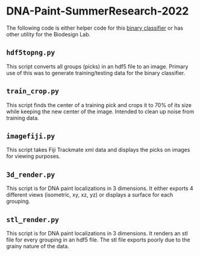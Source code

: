# DNA-Paint-SummerResearch-2022
The following code is either helper code for this [binary classifier](https://colab.research.google.com/drive/1elS4sCJqXg2ybNFYJ3sbeeM9x0Wj5w4v?usp=sharing) or has other utility for the Biodesign Lab.

## `hdf5topng.py`
This script converts all groups (picks) in an hdf5 file to an image. Primary use of this was to generate training/testing data for the binary classifier.

## `train_crop.py`
This script finds the center of a training pick and crops it to 70% of its size while keeping the new center of the image. Intended to clean up noise from training data.

## `imagefiji.py`
This script takes Fiji Trackmate xml data and displays the picks on images for viewing purposes.

## `3d_render.py`
This script is for DNA paint localizations in 3 dimensions. It either exports 4 different views (isometric, xy, xz, yz) or displays a surface for each grouping.

## `stl_render.py`
This script is for DNA paint localizations in 3 dimensions. It renders an stl file for every grouping in an hdf5 file. The stl file exports poorly due to the grainy nature of the data.


